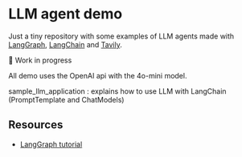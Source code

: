 # LLM agent demo

Just a tiny repository with some examples of LLM agents made with [LangGraph](https://github.com/langchain-ai/langgraph), [LangChain](https://github.com/langchain-ai/langchain) and [Tavily](http://tavily.com/).

🚧 Work in progress

All demo uses the OpenAI api with the 4o-mini model.

sample_llm_application : explains how to use LLM with LangChain (PromptTemplate and ChatModels)



## Resources

- [LangGraph tutorial](https://langchain-ai.github.io/langgraph/concepts/why-langgraph/)
